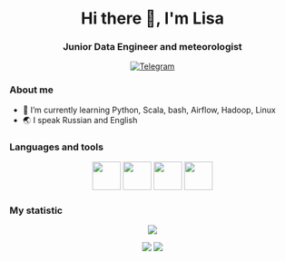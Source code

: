 <div id = "header" align = "center">
  <h1>Hi there 👋, I'm Lisa</h1>
  <h3>Junior Data Engineer and meteorologist</h3>
</div> 
<div id = "socials" align = "center">
  <a href = "https://t.me/polar_jabka">
    <img src = "https://img.shields.io/badge/Telegram-blue?style=for-the-badge&logo=telegram&logoColor=white" alt = "Telegram"/>
  </a>
</div>

### About me

- 🌱 I’m currently learning Python, Scala, bash, Airflow, Hadoop, Linux
- 🌏 I speak Russian and English

### Languages and tools

<div id = "icons" align = "center">
  <img src="https://cdn.jsdelivr.net/gh/devicons/devicon/icons/python/python-original.svg" height = 50 width = 50/>

  <img src="https://cdn.jsdelivr.net/gh/devicons/devicon/icons/pandas/pandas-original-wordmark.svg" height = 50 width = 50/>
          
  <img src="https://cdn.jsdelivr.net/gh/devicons/devicon/icons/postgresql/postgresql-original.svg" height = 50 width = 50/>

  <img src="https://cdn.jsdelivr.net/gh/devicons/devicon/icons/docker/docker-plain-wordmark.svg" height = 50 width = 50/>                            
</div>

### My statistic

<div id = "stat" align = "center">
  
  <img src = "http://github-profile-summary-cards.vercel.app/api/cards/profile-details?username=PolarJaba&theme=dark"/>
  <p>
  <img src = "http://github-profile-summary-cards.vercel.app/api/cards/repos-per-language?username=PolarJaba&theme=dark"> 
  <img src = "http://github-profile-summary-cards.vercel.app/api/cards/productive-time?username=PolarJaba&theme=dark&utcOffset=8"/>
  </p>
</div>
          




